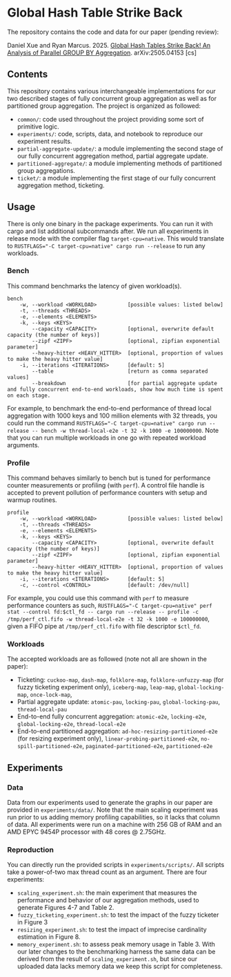 # Global Hash Table Strike Back
The repository contains the code and data for our paper (pending review): 

Daniel Xue and Ryan Marcus. 2025. [Global Hash Tables Strike Back! An Analysis of Parallel GROUP BY Aggregation](https://arxiv.org/abs/2505.04153). arXiv:2505.04153 [cs]

## Contents
This repository contains various interchangeable implementations for our two described stages of fully concurrent group aggregation as well as for partitioned group aggregation. The project is organized as followed:
- `common/`: code used throughout the project providing some sort of primitive logic.
- `experiments/`: code, scripts, data, and notebook to reproduce our experiment results.
- `partial-aggregate-update/`: a module implementing the second stage of our fully concurrent aggregation method, partial aggregate update.
- `partitioned-aggregate/`: a module implementing methods of partitioned group aggregations.
- `ticket/`: a module implementing the first stage of our fully concurrent aggregation method, ticketing. 

## Usage
There is only one binary in the package experiments. You can run it with cargo and list additional subcommands after. We run all experiments in release mode with the compiler flag `target-cpu=native`. This would translate to `RUSTFLAGS="-C target-cpu=native" cargo run --release` to run any workloads.

### Bench
This command benchmarks the latency of given workload(s). 
```
bench
    -w, --workload <WORKLOAD>          [possible values: listed below]
    -t, --threads <THREADS>
    -e, --elements <ELEMENTS>
    -k, --keys <KEYS>
        --capacity <CAPACITY>          [optional, overwrite default capacity (the number of keys)]
        --zipf <ZIPF>                  [optional, zipfian exponential parameter]
        --heavy-hitter <HEAVY_HITTER>  [optional, proportion of values to make the heavy hitter value]
    -i, --iterations <ITERATIONS>      [default: 5]
        --table                        [return as comma separated values]
        --breakdown                    [for partial aggregate update and fully concurrent end-to-end workloads, show how much time is spent on each stage.
```

For example, to benchmark the end-to-end performance of thread local aggregation with 1000 keys and 100 million elements with 32 threads, you could run the command `RUSTFLAGS="-C target-cpu=native" cargo run --release -- bench -w thread-local-e2e -t 32 -k 1000 -e 100000000`. Note that you can run multiple workloads in one go with repeated workload arguments. 

### Profile
This command behaves similarly to bench but is tuned for performance counter measurements or profiling (with `perf`). A control file handle is accepted to prevent pollution of performance counters with setup and warmup routines. 
```
profile
    -w, --workload <WORKLOAD>          [possible values: listed below]
    -t, --threads <THREADS>
    -e, --elements <ELEMENTS>
    -k, --keys <KEYS>
        --capacity <CAPACITY>          [optional, overwrite default capacity (the number of keys)]
        --zipf <ZIPF>                  [optional, zipfian exponential parameter]
        --heavy-hitter <HEAVY_HITTER>  [optional, proportion of values to make the heavy hitter value]
    -i, --iterations <ITERATIONS>      [default: 5]
    -c, --control <CONTROL>            [default: /dev/null]
```

For example, you could use this command with `perf` to measure performance counters as such, `RUSTFLAGS="-C target-cpu=native" perf stat --control fd:$ctl_fd -- cargo run --release -- profile -c /tmp/perf_ctl.fifo -w thread-local-e2e -t 32 -k 1000 -e 100000000`, given a FIFO pipe at `/tmp/perf_ctl.fifo` with file descriptor `$ctl_fd`.

### Workloads
The accepted workloads are as followed (note not all are shown in the paper):
- Ticketing: `cuckoo-map`, `dash-map`, `folklore-map`, `folklore-unfuzzy-map` (for fuzzy ticketing experiment only), `iceberg-map`, `leap-map`, `global-locking-map`, `once-lock-map`,
- Partial aggregate update: `atomic-pau`, `locking-pau`, `global-locking-pau`, `thread-local-pau`
- End-to-end fully concurrent aggregation:  `atomic-e2e`, `locking-e2e`, `global-locking-e2e`, `thread-local-e2e`
- End-to-end partitioned aggregation: `ad-hoc-resizing-partitioned-e2e` (for resizing experiment only), `linear-probing-partitioned-e2e`, `no-spill-partitioned-e2e`, `paginated-partitioned-e2e`, `partitioned-e2e`

## Experiments
### Data
Data from our experiments used to generate the graphs in our paper are provided in `experiments/data/`. Note that the main scaling experiment was run prior to us adding memory profiling capabilities, so it lacks that column of data. All experiments were run on a machine with 256 GB of RAM and an AMD EPYC 9454P processor with 48 cores @ 2.75GHz.

### Reproduction
You can directly run the provided scripts in `experiments/scripts/`. All scripts take a power-of-two max thread count as an argument. There are four experiments:
- `scaling_experiment.sh`: the main experiment that measures the performance and behavior of our aggregation methods, used to generate Figures 4-7 and Table 2.
- `fuzzy_ticketing_experiment.sh`: to test the impact of the fuzzy ticketer in Figure 3
- `resizing_experiment.sh`: to test the impact of imprecise cardinality estimation in Figure 8.
- `memory_experiment.sh`: to assess peak memory usage in Table 3. With our later changes to the benchmarking harness the same data can be derived from the result of `scaling_experiment.sh`, but since our uploaded data lacks memory data we keep this script for completeness. 
